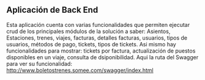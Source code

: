 ## Aplicación de Back End
Esta aplicación cuenta con varias funcionalidades que permiten ejecutar crud de los principales módulos de la solución a saber:
Asientos, Estaciones, trenes, viajes, facturas, detalles facturas, usuarios, tipos de usuarios, métodos de pago, tickets, tipos de tickets.
Asi mismo hay funcionalidades para mostrar: tickets por factura, actualización de puestos disponibles en un viaje, consulta de dsiponibilidad.
Aqui la ruta del Swagger para ver su funcionalidad: http://www.boletostrenes.somee.com/swagger/index.html
